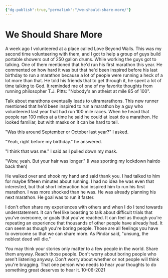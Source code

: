 ```yaml
---
{"dg-publish":true,"permalink":"/we-should-share-more/"}
---
```

# We Should Share More

A week ago I volunteered at a place called Love Beyond Walls. This was my second time volunteering with them, and I got to help a group of guys build portable showers out of 250 gallon drums. While working the guys got to talking. One of them mentioned that he'd run his first marathon this year. He commented on how hard it was but that he'd been inspired before his last birthday to run a marathon because a lot of people were running a heck of a lot more than that. He told his friends that to get through it, he spent a lot of time talking to God. It reminded me of one of my favorite thoughts from running philosopher T.J. Pitts: "Nobody's an atheist at mile 85 of 100".

Talk about marathons eventually leads to ultramarathons. This new runner mentioned that he'd been inspired to run a marathon by a guy who volunteered last year that had run 100 mile races. When he heard that people ran 100 miles at a time he said he could at least do a marathon. He looked familiar, but with masks on it can be hard to tell.

"Was this around September or October last year?" I asked.

"Yeah, right before my birthday." he answered.

"I think that was me." I said as I pulled down my mask.

"Wow, yeah. But your hair was longer." (I was sporting my lockdown hairdo back then)

He walked over and shook my hand and said thank you. I had talked to him for maybe fifteen minutes about running. I had no idea he was even that interested, but that short interaction had inspired him to run his first marathon. I was more shocked than he was. He was already planning his next marathon. He goal was to run it faster.

I don't often share my experiences with others and when I do I tend towards understatement. It can feel like boasting to talk about difficult trials that you've overcome, or goals that you've reached. It can feel as though you're repeating an experience that thousands of other people have already had. It can seem as though you're boring people. Those are all feelings you have to overcome so that we can share more. As Pindar said, "unsung, the noblest deed will die."

You may think your stories only matter to a few people in the world. Share them anyway. Reach those people. Don't worry about boring people who aren't listening anyway. Don't worry about whether or not people will think you're bragging. That one person who needs to hear your thoughts to do something great deserves to hear it.
<span class="date">10-06-2021</span>
